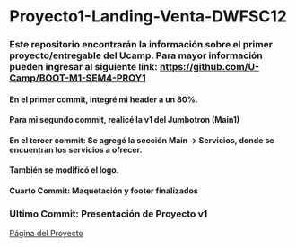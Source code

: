 # Proyecto1-Landing-Venta-DWFSC12


### Este repositorio encontrarán la información sobre el primer proyecto/entregable del Ucamp. Para mayor información pueden ingresar al siguiente link: https://github.com/U-Camp/BOOT-M1-SEM4-PROY1

#### En el primer commit, integré mi header a un 80%.

#### Para mi segundo commit, realicé la v1 del Jumbotron (Main1)

#### En el tercer commit: Se agregó la sección Main -> Servicios, donde se encuentran los servicios a ofrecer.
#### También se modificó el logo.

#### Cuarto Commit: Maquetación y footer finalizados

### Último Commit: Presentación de Proyecto v1

[Página del Proyecto](https://chardoniexarbit.netlify.app/)
